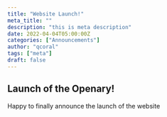 ```yaml
---
title: "Website Launch!"
meta_title: ""
description: "this is meta description"
date: 2022-04-04T05:00:00Z
categories: ["Announcements"]
author: "qcoral"
tags: ["meta"]
draft: false
---
```


## Launch of the Openary!

Happy to finally announce the launch of the website
